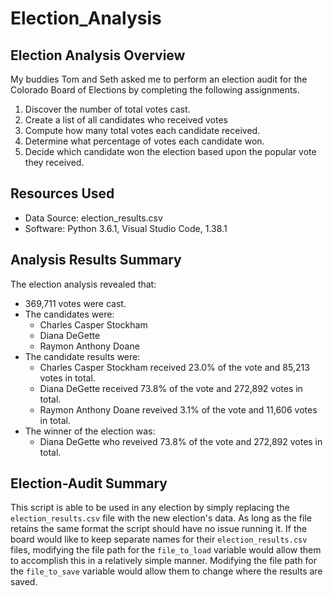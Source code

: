 # Election_Analysis

## Election Analysis Overview
My buddies Tom and Seth asked me to perform an election audit for the Colorado Board of Elections by completing the following assignments.

1. Discover the number of total votes cast.
2. Create a list of all candidates who received votes
3. Compute how many total votes each candidate received.
4. Determine what percentage of votes each candidate won.
5. Decide which candidate won the election based upon the popular vote they received.

## Resources Used
- Data Source: election_results.csv
- Software: Python 3.6.1, Visual Studio Code, 1.38.1

## Analysis Results Summary
The election analysis revealed that:
- 369,711 votes were cast.
- The candidates were:
    - Charles Casper Stockham
    - Diana DeGette
    - Raymon Anthony Doane
- The candidate results were:
    - Charles Casper Stockham received 23.0% of the vote and 85,213 votes in total.
    - Diana DeGette received 73.8% of the vote and 272,892 votes in total.
    - Raymon Anthony Doane reveived 3.1% of the vote and 11,606 votes in total.
- The winner of the election was:
    - Diana DeGette who reveived 73.8% of the vote and 272,892 votes in total.

## Election-Audit Summary
This script is able to be used in any election by simply replacing the `election_results.csv` file with the new election's data. As long as the file retains the same format the script should have no issue running it. If the board would like to keep separate names for their `election_results.csv` files, modifying the file path for the `file_to_load` variable would allow them to accomplish this in a relatively simple manner. Modifying the file path for the `file_to_save` variable would allow them to change where the results are saved. 
